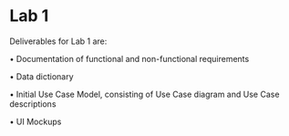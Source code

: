 # Lab 1

Deliverables for Lab 1 are:

• Documentation of functional and non-functional requirements

• Data dictionary

• Initial Use Case Model, consisting of Use Case diagram and Use Case descriptions

• UI Mockups
